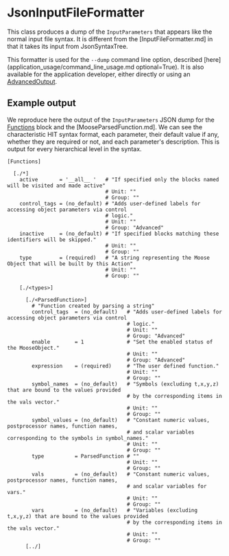 # JsonInputFileFormatter

This class produces a dump of the `InputParameters` that appears like the normal input
file syntax.
It is different from the [InputFileFormatter.md] in that it takes its input from JsonSyntaxTree.

This formatter is used for the `--dump` command line option, described
[here](application_usage/command_line_usage.md optional=True). It is also available for the
application developer, either directly or using an [AdvancedOutput](syntax/Outputs/index.md#advanced-output).

## Example output

We reproduce here the output of the `InputParameters` JSON dump for the [Functions](syntax/Functions/index.md)
block and the [MooseParsedFunction.md]. We can see the characteristic HIT syntax format, each parameter,
their default value if any, whether they are required or not, and each parameter's description.
This is output for every hierarchical level in the syntax.

```
[Functions]

  [./*]
    active       = '__all__ '   # "If specified only the blocks named will be visited and made active"
                                # Unit: ""
                                # Group: ""
    control_tags = (no_default) # "Adds user-defined labels for accessing object parameters via control
                                # logic."
                                # Unit: ""
                                # Group: "Advanced"
    inactive     = (no_default) # "If specified blocks matching these identifiers will be skipped."
                                # Unit: ""
                                # Group: ""
    type         = (required)   # "A string representing the Moose Object that will be built by this Action"
                                # Unit: ""
                                # Group: ""

    [./<types>]

      [./<ParsedFunction>]
        # "Function created by parsing a string"
        control_tags  = (no_default)   # "Adds user-defined labels for accessing object parameters via control
                                       # logic."
                                       # Unit: ""
                                       # Group: "Advanced"
        enable        = 1              # "Set the enabled status of the MooseObject."
                                       # Unit: ""
                                       # Group: "Advanced"
        expression    = (required)     # "The user defined function."
                                       # Unit: ""
                                       # Group: ""
        symbol_names  = (no_default)   # "Symbols (excluding t,x,y,z) that are bound to the values provided
                                       # by the corresponding items in the vals vector."
                                       # Unit: ""
                                       # Group: ""
        symbol_values = (no_default)   # "Constant numeric values, postprocessor names, function names,
                                       # and scalar variables corresponding to the symbols in symbol_names."
                                       # Unit: ""
                                       # Group: ""
        type          = ParsedFunction # ""
                                       # Unit: ""
                                       # Group: ""
        vals          = (no_default)   # "Constant numeric values, postprocessor names, function names,
                                       # and scalar variables for vars."
                                       # Unit: ""
                                       # Group: ""
        vars          = (no_default)   # "Variables (excluding t,x,y,z) that are bound to the values provided
                                       # by the corresponding items in the vals vector."
                                       # Unit: ""
                                       # Group: ""
      [../]
```
